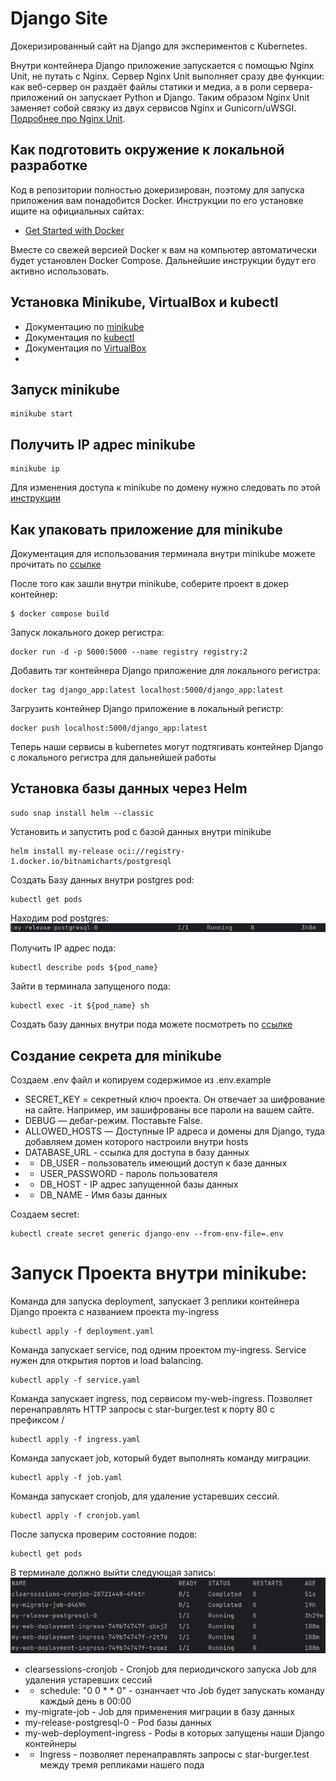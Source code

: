 # Django Site
Докеризированный сайт на Django для экспериментов с Kubernetes.

Внутри контейнера Django приложение запускается с помощью Nginx Unit, не путать с Nginx. Сервер Nginx Unit выполняет сразу две функции: как веб-сервер он раздаёт файлы статики и медиа, а в роли сервера-приложений он запускает Python и Django. Таким образом Nginx Unit заменяет собой связку из двух сервисов Nginx и Gunicorn/uWSGI. [Подробнее про Nginx Unit](https://unit.nginx.org/).

## Как подготовить окружение к локальной разработке

Код в репозитории полностью докеризирован, поэтому для запуска приложения вам понадобится Docker. Инструкции по его установке ищите на официальных сайтах:

- [Get Started with Docker](https://www.docker.com/get-started/)

Вместе со свежей версией Docker к вам на компьютер автоматически будет установлен Docker Compose. Дальнейшие инструкции будут его активно использовать.
## Установка Minikube, VirtualBox и kubectl
- Документацию по [minikube](https://minikube.sigs.k8s.io/docs/)
- Документация по [kubectl](https://kubernetes.io/ru/docs/tasks/tools/install-kubectl/)
- Документация по [VirtualBox](https://www.virtualbox.org/)
- 
## Запуск minikube
```shell
minikube start
```
## Получить IP адрес minikube

```shell
minikube ip
```
Для изменения доступа к minikube по домену нужно следовать по этой [инструкции](https://help.reg.ru/support/dns-servery-i-nastroyka-zony/rabota-s-dns-serverami/fayl-hosts-gde-nakhoditsya-i-kak-yego-izmenit)

## Как упаковать приложение для minikube

Документация для использования терминала внутри minikube можете прочитать по [ссылке](https://minikube.sigs.k8s.io/docs/handbook/pushing/)

После того как зашли внутри minikube, соберите проект в докер контейнер:

```shell
$ docker compose build
```

Запуск локального докер регистра:
```shell
docker run -d -p 5000:5000 --name registry registry:2
```

Добавить тэг контейнера Django приложение для локального регистра:
```shell
docker tag django_app:latest localhost:5000/django_app:latest
```

Загрузить контейнер Django приложение в локальный регистр:

```shell
docker push localhost:5000/django_app:latest
```

Теперь наши сервисы в kubernetes могут подтягивать контейнер Django с локального регистра для дальнейшей работы

## Установка базы данных через Helm
```shell
sudo snap install helm --classic
```

Установить и запустить pod с базой данных внутри minikube

```shell
helm install my-release oci://registry-1.docker.io/bitnamicharts/postgresql
```

Создать Базу данных внутри postgres pod:

```shell
kubectl get pods
```

Находим pod postgres:
![img.png](screens/postgres-pod.png)

Получить IP адрес пода:
```shell
kubectl describe pods ${pod_name}
```

Зайти в терминала запущеного пода:
```shell
kubectl exec -it ${pod_name} sh
```

Создать базу данных внутри пода можете посмотреть по [ссылке](https://www.atlassian.com/data/admin/create-a-user-with-psql)

## Создание секрета для minikube
Создаем .env файл и копируем содержимое из .env.example
* SECRET_KEY = секретный ключ проекта. Он отвечает за шифрование на сайте. Например, им зашифрованы все пароли на вашем сайте.
* DEBUG — дебаг-режим. Поставьте False.
* ALLOWED_HOSTS — Доступные IP адреса и домены для Django, туда добавляем домен которого настроили внутри hosts
* DATABASE_URL - ссылка для доступа в базу данных
* * DB_USER - пользователь имеющий доступ к базе данных
* * USER_PASSWORD - пароль пользователя
* * DB_HOST - IP адрес запущенной базы данных
* * DB_NAME - Имя базы данных

Создаем secret:
```shell
kubectl create secret generic django-env --from-env-file=.env
```

# Запуск Проекта внутри minikube:
Команда для запуска deployment, запускает 3 реплики контейнера Django проекта с названием проекта my-ingress
```shell
kubectl apply -f deployment.yaml
```

Команда запускает service, под одним проектом my-ingress. Service нужен для открытия портов и load balancing.
```shell
kubectl apply -f service.yaml
```

Команда запускает ingress, под сервисом my-web-ingress. Позволяет перенаправлять HTTP запросы с star-burger.test к порту 80 с префиксом /

```shell
kubectl apply -f ingress.yaml
```

Команда запускает job, который будет выполнять команду миграции.

```shell
kubectl apply -f job.yaml
```

Команда запускает cronjob, для удаление устаревших сессий.

```shell
kubectl apply -f cronjob.yaml
```


После запуска проверим состояние подов:
```shell
kubectl get pods
```

В терминале должно выйти следующая запись:
![img.png](screens/pods.png)

* clearsessions-cronjob - Cronjob для периодичского запуска Job для удаления устаревших сессий
* * schedule: "0 0 * * 0" - ознанчает что Job будет запускать команду каждый день в 00:00
* my-migrate-job - Job для применения миграции в базу данных
* my-release-postgresql-0 - Pod базы данных
* my-web-deployment-ingress - Podы в которых запущены наши Django контейнеры
* * Ingress - позволяет перенаправлять запросы с star-burger.test между тремя репликами нашего пода

